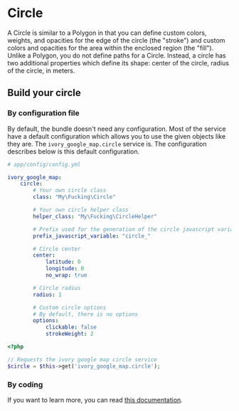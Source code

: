 # Circle

A Circle is similar to a Polygon in that you can define custom colors, weights, and opacities for the edge of the
circle (the "stroke") and custom colors and opacities for the area within the enclosed region (the "fill"). Unlike a
Polygon, you do not define paths for a Circle. Instead, a circle has two additional properties which define its shape:
center of the circle, radius of the circle, in meters.

## Build your circle

### By configuration file

By default, the bundle doesn't need any configuration. Most of the service have a default configuration which allows
you to use the given objects like they are. The ``ivory_google_map.circle`` service is. The configuration describes
below is this default configuration.

```yaml
# app/config/config.yml

ivory_google_map:
    circle:
        # Your own circle class
        class: "My\Fucking\Circle"

        # Your own circle helper class
        helper_class: "My\Fucking\CircleHelper"

        # Prefix used for the generation of the circle javascript variable
        prefix_javascript_variable: "circle_"

        # Circle center
        center:
            latitude: 0
            longitude: 0
            no_wrap: true

        # Circle radius
        radius: 1

        # Custom circle options
        # By default, there is no options
        options:
            clickable: false
            strokeWeight: 2
```

``` php
<?php

// Requests the ivory google map circle service
$circle = $this->get('ivory_google_map.circle');
```

### By coding

If you want to learn more, you can read
[this documentation](https://github.com/egeloen/ivory-google-map/blob/master/doc/usage/overlays/circle.md).
